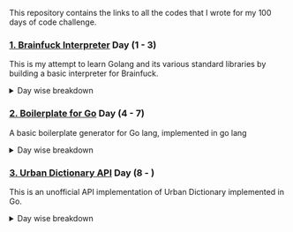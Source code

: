 This repository contains the links to all the codes that I wrote for my 100 days of code challenge. 

### [1. Brainfuck Interpreter](https://github.com/itsdennian/Brainfuck-Interpreter) Day (1 - 3)
This is my attempt to learn Golang and its various standard libraries by building a basic interpreter for Brainfuck.

<details>
<summary>Day wise breakdown</summary>

<b>Day 1</b>
<ul>
<li>Setup the project and figured out the logic</li>
<li>Figured out the best way to take input for my program is to use the "bufio" package of Go lang</li>
</ul>

<b>Day 2</b>
<ul>
<li>Implemented function to eliminate unwanted characters and spaces</li>
<li>Started off with the output generation function</li>
</ul>

<b>Day 3</b>
<ul>
<li>Completed with the interpreter</li>
</ul>
</details>

### [2. Boilerplate for Go](https://github.com/itsdennian/boilerplate-for-go) Day (4 - 7)
A basic boilerplate generator for Go lang, implemented in go lang

<details>
<summary>Day wise breakdown</summary>

<b>Day 4</b>
<ul>
<li>Did the command line interface and a lot more learning about how strings operate in Go</li>
</ul>

<b>Day 5</b>
<ul>
<li>Not much of progress today. Learning how Go interacts with Terminal commands. Still figuring out how to execute a pipe function in Go.</li>
</ul>

<b>Day 6</b>
<ul>
<li>Learnt how to make Go interact with Bash effectively.</li>
<li>Explored Go's implementation of Strings and 'characters'</li>
<li>Realised all the languages I have worked with so far were infatuation based. True love just happened!</li>
</ul>

<b>Day 7</b>
<ul>
<li>Learnt to implement a basic server using Golang</li>
</ul>

</details>

### [3. Urban Dictionary API](https://github.com/itsdennian/Urban-Dictionary-API) Day (8 - )
This is an unofficial API implementation of Urban Dictionary implemented in Go.

<details>
<summary>Day wise breakdown</summary>

<b>Day 8</b>
<ul>
<li>Implemented the fetch function</li>
<li>Learnt about package exporting and various formatting and output options in Go</li>
</ul>

<b>Day 9</b>
<ul>
<li>Learnt to read through HTML and find tags</li>
<li>Implemented the text extraction from the code to display various words and their meanings.</li>
</ul>

<b>Day 10</b>
<ul>
<li>Extracted data and learnt to create JSON objects</li>
<li>Partially implemented the return struct.</li>
</ul>


</details>

